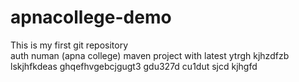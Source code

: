 # apnacollege-demo
This is my first git repository
<br>
auth numan (apna college)
maven project
with latest 
ytrgh
kjhzdfzb
lskjhfkdeas
ghqefhvgebcjgugt3 gdu327d cu1dut
sjcd
kjhgfd
